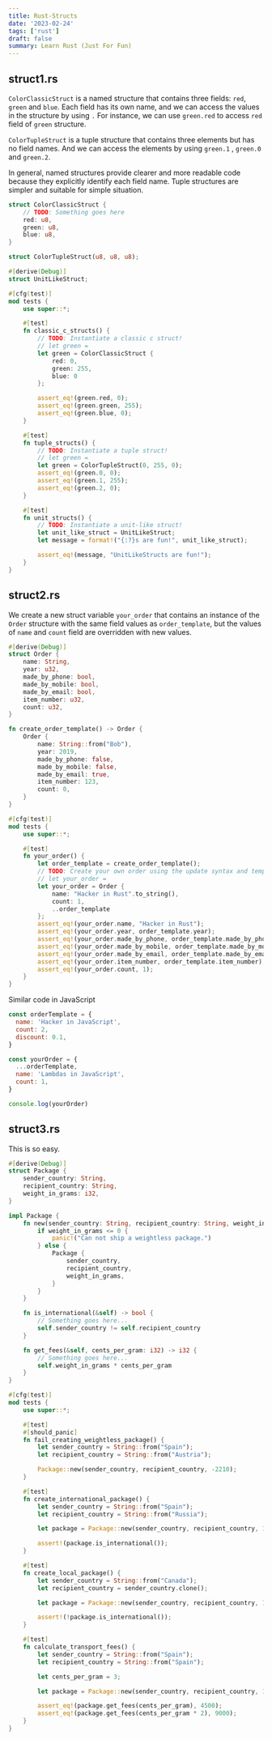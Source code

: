 ```yaml
---
title: Rust-Structs
date: '2023-02-24'
tags: ['rust']
draft: false
summary: Learn Rust (Just For Fun)
---
```


## struct1.rs

`ColorClassicStruct` is a named structure that contains three fields: `red`, `green` and `blue`. Each field has its own name, and we can access the values in the structure by using `.` For instance, we can use `green.red` to access `red` field of `green` structure.

`ColorTupleStruct` is a tuple structure that contains three elements but has no field names. And we can access the elements by using `green.1` , `green.0` and `green.2`.

In general, named structures provide clearer and more readable code because they explicitly identify each field name. Tuple structures are simpler and suitable for simple situation.

```rust
struct ColorClassicStruct {
    // TODO: Something goes here
    red: u8,
    green: u8,
    blue: u8,
}

struct ColorTupleStruct(u8, u8, u8);

#[derive(Debug)]
struct UnitLikeStruct;

#[cfg(test)]
mod tests {
    use super::*;

    #[test]
    fn classic_c_structs() {
        // TODO: Instantiate a classic c struct!
        // let green =
        let green = ColorClassicStruct {
            red: 0,
            green: 255,
            blue: 0
        };

        assert_eq!(green.red, 0);
        assert_eq!(green.green, 255);
        assert_eq!(green.blue, 0);
    }

    #[test]
    fn tuple_structs() {
        // TODO: Instantiate a tuple struct!
        // let green =
        let green = ColorTupleStruct(0, 255, 0);
        assert_eq!(green.0, 0);
        assert_eq!(green.1, 255);
        assert_eq!(green.2, 0);
    }

    #[test]
    fn unit_structs() {
        // TODO: Instantiate a unit-like struct!
        let unit_like_struct = UnitLikeStruct;
        let message = format!("{:?}s are fun!", unit_like_struct);

        assert_eq!(message, "UnitLikeStructs are fun!");
    }
}
```

## struct2.rs

We create a new struct variable `your_order` that contains an instance of the `Order` structure with the same field values as `order_template`, but the values of `name` and `count` field are overridden with new values.

```rust
#[derive(Debug)]
struct Order {
    name: String,
    year: u32,
    made_by_phone: bool,
    made_by_mobile: bool,
    made_by_email: bool,
    item_number: u32,
    count: u32,
}

fn create_order_template() -> Order {
    Order {
        name: String::from("Bob"),
        year: 2019,
        made_by_phone: false,
        made_by_mobile: false,
        made_by_email: true,
        item_number: 123,
        count: 0,
    }
}

#[cfg(test)]
mod tests {
    use super::*;

    #[test]
    fn your_order() {
        let order_template = create_order_template();
        // TODO: Create your own order using the update syntax and template above!
        // let your_order =
        let your_order = Order {
            name: "Hacker in Rust".to_string(),
            count: 1,
            ..order_template
        };
        assert_eq!(your_order.name, "Hacker in Rust");
        assert_eq!(your_order.year, order_template.year);
        assert_eq!(your_order.made_by_phone, order_template.made_by_phone);
        assert_eq!(your_order.made_by_mobile, order_template.made_by_mobile);
        assert_eq!(your_order.made_by_email, order_template.made_by_email);
        assert_eq!(your_order.item_number, order_template.item_number);
        assert_eq!(your_order.count, 1);
    }
}
```

Similar code in JavaScript

```js
const orderTemplate = {
  name: 'Hacker in JavaScript',
  count: 2,
  discount: 0.1,
}

const yourOrder = {
  ...orderTemplate,
  name: 'Lambdas in JavaScript',
  count: 1,
}

console.log(yourOrder)
```

## struct3.rs

This is so easy.

```rust
#[derive(Debug)]
struct Package {
    sender_country: String,
    recipient_country: String,
    weight_in_grams: i32,
}

impl Package {
    fn new(sender_country: String, recipient_country: String, weight_in_grams: i32) -> Package {
        if weight_in_grams <= 0 {
            panic!("Can not ship a weightless package.")
        } else {
            Package {
                sender_country,
                recipient_country,
                weight_in_grams,
            }
        }
    }

    fn is_international(&self) -> bool {
        // Something goes here...
        self.sender_country != self.recipient_country
    }

    fn get_fees(&self, cents_per_gram: i32) -> i32 {
        // Something goes here...
        self.weight_in_grams * cents_per_gram
    }
}

#[cfg(test)]
mod tests {
    use super::*;

    #[test]
    #[should_panic]
    fn fail_creating_weightless_package() {
        let sender_country = String::from("Spain");
        let recipient_country = String::from("Austria");

        Package::new(sender_country, recipient_country, -2210);
    }

    #[test]
    fn create_international_package() {
        let sender_country = String::from("Spain");
        let recipient_country = String::from("Russia");

        let package = Package::new(sender_country, recipient_country, 1200);

        assert!(package.is_international());
    }

    #[test]
    fn create_local_package() {
        let sender_country = String::from("Canada");
        let recipient_country = sender_country.clone();

        let package = Package::new(sender_country, recipient_country, 1200);

        assert!(!package.is_international());
    }

    #[test]
    fn calculate_transport_fees() {
        let sender_country = String::from("Spain");
        let recipient_country = String::from("Spain");

        let cents_per_gram = 3;

        let package = Package::new(sender_country, recipient_country, 1500);

        assert_eq!(package.get_fees(cents_per_gram), 4500);
        assert_eq!(package.get_fees(cents_per_gram * 2), 9000);
    }
}
```
